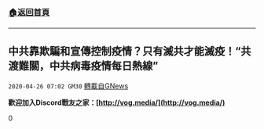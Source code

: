 ###  [:house:返回首頁](https://github.com/ourhimalayas/txt)
---

## 中共靠欺騙和宣傳控制疫情？只有滅共才能滅疫！“共渡難關，中共病毒疫情每日熱線”
`2020-04-26 07:02 GM30` [轉載自GNews](https://gnews.org/zh-hant/184996/)

**歡迎加入Discord戰友之家：[http://vog.media/](http://vog.media/)**

0
